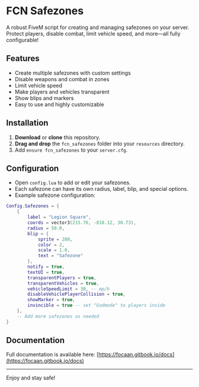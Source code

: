 # FCN Safezones

A robust FiveM script for creating and managing safezones on your server. Protect players, disable combat, limit vehicle speed, and more—all fully configurable!

## Features
- Create multiple safezones with custom settings
- Disable weapons and combat in zones
- Limit vehicle speed
- Make players and vehicles transparent
- Show blips and markers
- Easy to use and highly customizable

## Installation
1. **Download** or **clone** this repository.
2. **Drag and drop** the `fcn_safezones` folder into your `resources` directory.
3. Add `ensure fcn_safezones` to your `server.cfg`.

## Configuration
- Open `config.lua` to add or edit your safezones.
- Each safezone can have its own radius, label, blip, and special options.
- Example safezone configuration:

```lua
Config.Safezones = {
    {
        label = "Legion Square",
        coords = vector3(215.76, -810.12, 30.73),
        radius = 50.0,
        blip = {
            sprite = 280,
            color = 2,
            scale = 1.0,
            text = "Safezone"
        },
        notify = true,
        textUI = true,
        transparentPlayers = true,
        transparentVehicles = true,
        vehicleSpeedLimit = 30, -- mp/h
        disableVehiclePlayerCollision = true,
        showMarker = true,
        invincible = true -- set "Godmode" to players inside
    },
    -- Add more safezones as needed
}
```

## Documentation
Full documentation is available here: [https://focaan.gitbook.io/docs](https://focaan.gitbook.io/docs)

---

Enjoy and stay safe!
